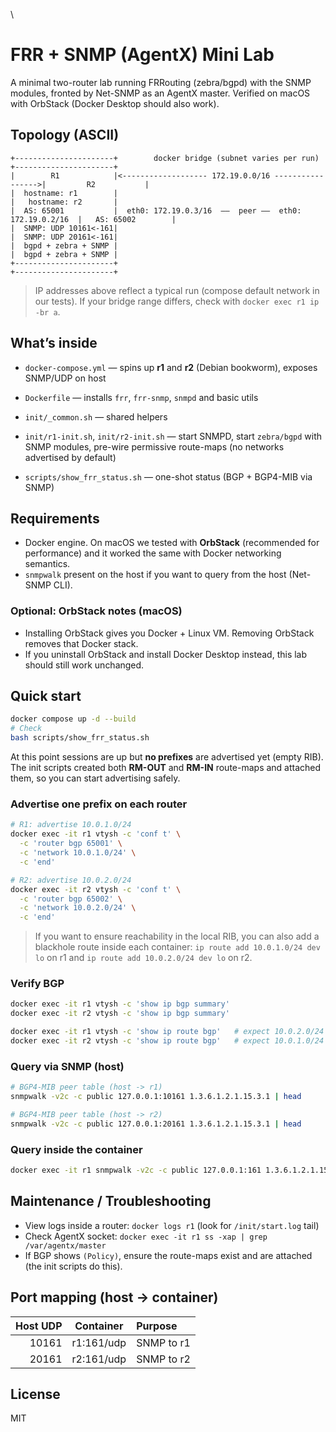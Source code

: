 \
  # FRR + SNMP (AgentX) Mini Lab

  A minimal two-router lab running FRRouting (zebra/bgpd) with the SNMP modules,
  fronted by Net-SNMP as an AgentX master. Verified on macOS with OrbStack (Docker Desktop should also work).

  ## Topology (ASCII)

  ```text
  +----------------------+        docker bridge (subnet varies per run)        +----------------------+
  |        R1            |<------------------- 172.19.0.0/16 ----------------->|         R2           |
  |  hostname: r1        |                                                     |   hostname: r2       |
  |  AS: 65001           |  eth0: 172.19.0.3/16  ——  peer ——  eth0: 172.19.0.2/16  |   AS: 65002        |
  |  SNMP: UDP 10161<-161|                                                     |  SNMP: UDP 20161<-161|
  |  bgpd + zebra + SNMP |                                                     |  bgpd + zebra + SNMP |
  +----------------------+                                                     +----------------------+
  ```

  > IP addresses above reflect a typical run (compose default network in our tests).
  > If your bridge range differs, check with `docker exec r1 ip -br a`.
  

  ## What’s inside

  - `docker-compose.yml` — spins up **r1** and **r2** (Debian bookworm), exposes SNMP/UDP on host
  - `Dockerfile` — installs `frr`, `frr-snmp`, `snmpd` and basic utils
  
  - `init/_common.sh` — shared helpers
  - `init/r1-init.sh`, `init/r2-init.sh` — start SNMPD, start `zebra/bgpd` with SNMP modules, pre-wire permissive route-maps (no networks advertised by default)
  - `scripts/show_frr_status.sh` — one-shot status (BGP + BGP4-MIB via SNMP)

  ## Requirements

  - Docker engine. On macOS we tested with **OrbStack** (recommended for performance) and it worked the same with Docker networking semantics.
  - `snmpwalk` present on the host if you want to query from the host (Net-SNMP CLI).

  ### Optional: OrbStack notes (macOS)

  - Installing OrbStack gives you Docker + Linux VM. Removing OrbStack removes that Docker stack.
  - If you uninstall OrbStack and install Docker Desktop instead, this lab should still work unchanged.

  ## Quick start

  ```bash
  docker compose up -d --build
  # Check
  bash scripts/show_frr_status.sh
  ```

  At this point sessions are up but **no prefixes** are advertised yet (empty RIB).  
  The init scripts created both **RM-OUT** and **RM-IN** route-maps and attached them, so you can start advertising safely.

  ### Advertise one prefix on each router

  ```bash
  # R1: advertise 10.0.1.0/24
  docker exec -it r1 vtysh -c 'conf t' \
    -c 'router bgp 65001' \
    -c 'network 10.0.1.0/24' \
    -c 'end'

  # R2: advertise 10.0.2.0/24
  docker exec -it r2 vtysh -c 'conf t' \
    -c 'router bgp 65002' \
    -c 'network 10.0.2.0/24' \
    -c 'end'
  ```

  > If you want to ensure reachability in the local RIB, you can also add a blackhole route inside each container:
  > `ip route add 10.0.1.0/24 dev lo` on r1 and `ip route add 10.0.2.0/24 dev lo` on r2.

  ### Verify BGP

  ```bash
  docker exec -it r1 vtysh -c 'show ip bgp summary'
  docker exec -it r2 vtysh -c 'show ip bgp summary'

  docker exec -it r1 vtysh -c 'show ip route bgp'   # expect 10.0.2.0/24 via r2
  docker exec -it r2 vtysh -c 'show ip route bgp'   # expect 10.0.1.0/24 via r1
  ```

  ### Query via SNMP (host)

  ```bash
  # BGP4-MIB peer table (host -> r1)
  snmpwalk -v2c -c public 127.0.0.1:10161 1.3.6.1.2.1.15.3.1 | head

  # BGP4-MIB peer table (host -> r2)
  snmpwalk -v2c -c public 127.0.0.1:20161 1.3.6.1.2.1.15.3.1 | head
  ```

  ### Query inside the container

  ```bash
  docker exec -it r1 snmpwalk -v2c -c public 127.0.0.1:161 1.3.6.1.2.1.15.3.1 | head
  ```

  ## Maintenance / Troubleshooting

  - View logs inside a router: `docker logs r1` (look for `/init/start.log` tail)
  - Check AgentX socket: `docker exec -it r1 ss -xap | grep /var/agentx/master`
  - If BGP shows `(Policy)`, ensure the route-maps exist and are attached (the init scripts do this).

  ## Port mapping (host → container)

  | Host UDP | Container | Purpose |
  |---:|:---:|:---|
  | 10161 | r1:161/udp | SNMP to r1 |
  | 20161 | r2:161/udp | SNMP to r2 |

  ## License

  MIT
